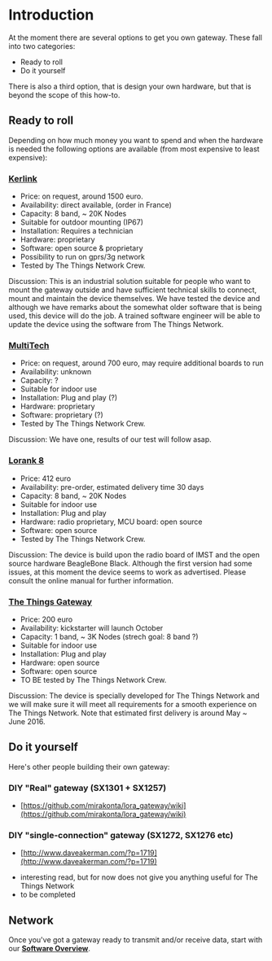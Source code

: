 # Introduction
At the moment there are several options to get you own gateway. These fall into two categories:
* Ready to roll
* Do it yourself

There is also a third option, that is design your own hardware, but that is beyond the scope of this how-to.

## Ready to roll
Depending on how much money you want to spend and when the hardware is needed the following options are available (from most expensive to least expensive):

### [Kerlink](http://www.kerlink.fr/en/products/lora-iot-station/11-products-uk)
* Price: on request, around 1500 euro.
* Availability: direct available, (order in France)
* Capacity: 8 band, ~ 20K Nodes 
* Suitable for outdoor mounting (IP67)
* Installation: Requires a technician
* Hardware: proprietary
* Software: open source & proprietary
* Possibility to run on gprs/3g network
* Tested by The Things Network Crew.

Discussion: This is an industrial solution suitable for people who want to mount the gateway outside and have sufficient technical skills to connect, mount and maintain the device themselves. We have tested the device and although we have remarks about the somewhat older software that is being used, this device will do the job. A trained software engineer will be able to update the device using the software from The Things Network. 


### [MultiTech](http://www.multitech.com/brands/multiconnect-conduit)
* Price: on request, around 700 euro, may require additional boards to run
* Availability: unknown
* Capacity: ? 
* Suitable for indoor use
* Installation: Plug and play (?)
* Hardware: proprietary
* Software: proprietary (?)
* Tested by The Things Network Crew. 

Discussion: We have one, results of our test will follow asap. 


### [Lorank 8](http://www.hoperf.nl/LORANK-8)
* Price: 412 euro 
* Availability: pre-order, estimated delivery time 30 days
* Capacity: 8 band, ~ 20K Nodes 
* Suitable for indoor use
* Installation: Plug and play
* Hardware: radio proprietary, MCU board: open source 
* Software: open source
* Tested by The Things Network Crew.

Discussion: The device is build upon the radio board of IMST and the open
source hardware BeagleBone Black. Although the first version had some
issues, at this moment the device seems to work as advertised. Please consult
the online manual for further information.


### [The Things Gateway](http://thethingsnetwork.org/kickstarter-landing/kickstarter.html)
* Price: 200 euro 
* Availability: kickstarter will launch October
* Capacity: 1 band, ~ 3K Nodes (strech goal: 8 band ?) 
* Suitable for indoor use
* Installation: Plug and play
* Hardware: open source 
* Software: open source
* TO BE tested by The Things Network Crew.

Discussion: The device is specially developed for The Things Network and
we will make sure it will meet all requirements for a smooth experience on
The Things Network. Note that estimated first delivery is around May ~ June 2016.

## Do it yourself
Here's other people building their own gateway:

### DIY "Real" gateway (SX1301 + SX1257)
* [https://github.com/mirakonta/lora_gateway/wiki](https://github.com/mirakonta/lora_gateway/wiki)

### DIY "single-connection" gateway (SX1272, SX1276 etc)
* [http://www.daveakerman.com/?p=1719](http://www.daveakerman.com/?p=1719)

- interesting read, but for now does not give you anything useful for The Things Network
- to be completed


## Network
Once you've got a gateway ready to transmit and/or receive data,
start with our **[Software Overview](/wiki/Software/Overview)**.
